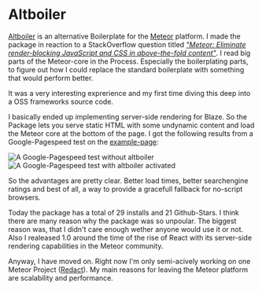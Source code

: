 # Altboiler

[Altboiler](https://github.com/Kriegslustig/meteor-altboiler) is an alternative Boilerplate for the [Meteor](https://www.meteor.com/) platform. I made the package in reaction to a StackOverflow question titled [_"Meteor: Eliminate render-blocking JavaScript and CSS in above-the-fold content"_](http://stackoverflow.com/questions/28886432/meteor-eliminate-render-blocking-javascript-and-css-in-above-the-fold-content). I read big parts of the Meteor-core in the Process. Especially the boilerplating parts, to figure out how I could replace the standard boilerplate with something that would perform better.

It was a very interesting exprerience and my first time diving this deep into a OSS frameworks source code.

I basically ended up implementing server-side rendering for Blaze. So the Package lets you serve static HTML with some undynamic content and load the Meteor core at the bottom of the page. I got the following results from a Google-Pagespeed test on the [example-page](http://altboiler.meteor.com/):

![A Google-Pagespeed test without altboiler](/img/pagespeed_without.png)
![A Google-Pagespeed test with altboiler activated](/img/pagespeed_with.png)

So the advantages are pretty clear. Better load times, better searchengine ratings and best of all, a way to provide a gracefull fallback for no-script browsers.

Today the package has a total of 29 installs and 21 Github-Stars. I think there are many reason why the package was so unpoular. The biggest reason was, that I didn't care enough wether anyone would use it or not. Also I realeased 1.0 around the time of the rise of React with its server-side rendering capabilities in the Meteor community.

Anyway, I have moved on. Right now I'm only semi-acively working on one Meteor Project ([Redact](https://github.com/Kriegslustig/redact-core)). My main reasons for leaving the Meteor platform are scalability and performance.

